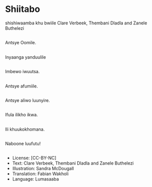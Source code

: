 # Shiitabo
shishiwaamba
khu bwiile
Clare Verbeek, Thembani
Dladla and Zanele
Buthelezi

##
Antsye Oomile.


##
Inyaanga yanduulile


##
Imbewo iwuutsa.


##
Antsye afumiile.


##
Antsye aliwo luunyire.


##
Ifula ilikho ikwa.


##
Ili khuukokhomana.


##
Naboone luufutu!


##
* License: [CC-BY-NC]
* Text: Clare Verbeek, Thembani Dladla and Zanele
Buthelezi
* Illustration: Sandra McDougall
* Translation: Fabian Wakholi
* Language: Lumasaaba

